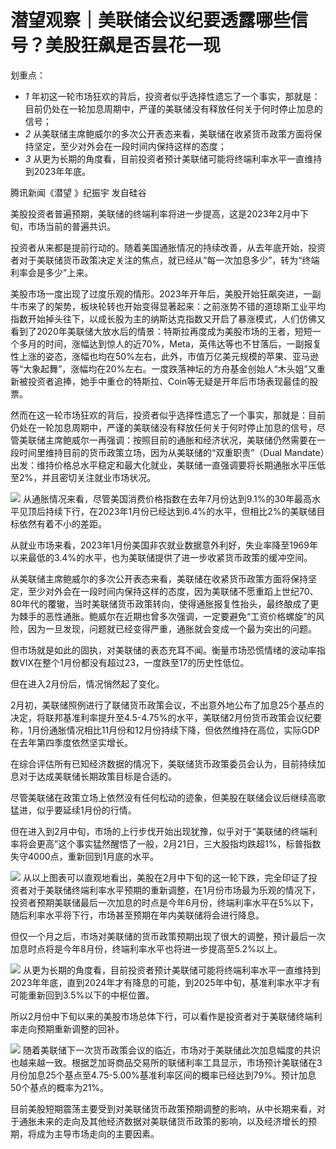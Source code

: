 # 潜望观察｜美联储会议纪要透露哪些信号？美股狂飙是否昙花一现

划重点：

  * _1_ 年初这一轮市场狂欢的背后，投资者似乎选择性遗忘了一个事实，那就是：目前仍处在一轮加息周期中，严谨的美联储没有释放任何关于何时停止加息的信号；
  * _2_ 从美联储主席鲍威尔的多次公开表态来看，美联储在收紧货币政策方面将保持坚定，至少对外会在一段时间内保持这样的态度；
  * _3_ 从更为长期的角度看，目前投资者预计美联储可能将终端利率水平一直维持到2023年年底。

腾讯新闻《潜望 》纪振宇 发自硅谷

美股投资者普遍预期，美联储的终端利率将进一步提高，这是2023年2月中下旬，市场当前的普遍共识。

投资者从来都是提前行动的。随着美国通胀情况的持续改善，从去年底开始，投资者对于美联储货币政策决定关注的焦点，就已经从“每一次加息多少”，转为“终端利率会是多少”上来。

美股市场一度出现了过度乐观的情形。2023年开年后，美股开始狂飙突进，一副牛市来了的架势，板块轮转也开始变得显著起来：之前涨势不错的道琼斯工业平均指数开始掉头往下，以成长股为主的纳斯达克指数又开启了暴涨模式，人们仿佛又看到了2020年美联储大放水后的情景：特斯拉再度成为美股市场的王者，短短一个多月的时间，涨幅达到惊人的近70%，Meta，英伟达等也不甘落后，一副报复性上涨的姿态，涨幅也均在50%左右，此外，市值万亿美元规模的苹果、亚马逊等“大象起舞”，涨幅均在20%左右。一度跌落神坛的方舟基金创始人“木头姐”又重新被投资者追捧，她手中重仓的特斯拉、Coin等无疑是开年后市场表现最佳的股票。

然而在这一轮市场狂欢的背后，投资者似乎选择性遗忘了一个事实，那就是：目前仍处在一轮加息周期中，严谨的美联储没有释放任何关于何时停止加息的信号，尽管美联储主席鲍威尔一再强调：按照目前的通胀和经济状况，美联储仍然需要在一段时间里维持目前的货币政策立场，因为从美联储的“双重职责”（Dual
Mandate）出发：维持价格总水平稳定和最大化就业，美联储一直强调要将长期通胀水平压低至2%，并且密切关注就业市场状况。

![](https://inews.gtimg.com/news_bt/OZS42VpqkAbknqVUocoQ2KaJmiHxCuwG3OTUVUAVv1JwcAA/1000)
从通胀情况来看，尽管美国消费价格指数在去年7月份达到9.1%的30年最高水平见顶后持续下行，在2023年1月份已经达到6.4%的水平，但相比2%的美联储目标依然有着不小的差距。

从就业市场来看，2023年1月份美国非农就业数据意外利好，失业率降至1969年以来最低的3.4%的水平，也为美联储提供了进一步收紧货币政策的缓冲空间。

从美联储主席鲍威尔的多次公开表态来看，美联储在收紧货币政策方面将保持坚定，至少对外会在一段时间内保持这样的态度，因为美联储不愿重蹈上世纪70、80年代的覆辙，当时美联储货币政策转向，使得通胀报复性抬头，最终酿成了更为棘手的恶性通胀。鲍威尔在近期也曾多次强调，一定要避免“工资价格螺旋”的风险，因为一旦发现，问题就已经变得严重，通胀就会变成一个最为突出的问题。

但市场就是如此的固执，对美联储的表态充耳不闻。衡量市场恐慌情绪的波动率指数VIX在整个1月份都没有超过23，一度跌至17的历史性低位。

但在进入2月份后，情况悄然起了变化。

2月初，美联储照例进行了联储货币政策会议，不出意外地公布了加息25个基点的决定，将联邦基准利率提升至4.5-4.75%的水平，美联储2月份货币政策会议纪要称，1月份通胀情况相比11月份和12月份持续下降，但依然维持在高位，实际GDP在去年第四季度依然坚实增长。

在综合评估所有已知经济数据的情况下，美联储货币政策委员会认为，目前持续加息对于达成美联储长期政策目标是合适的。

尽管美联储在政策立场上依然没有任何松动的迹象，但美股在联储会议后继续高歌猛进，似乎要延续1月份的行情。

但在进入到2月中旬，市场的上行步伐开始出现犹豫，似乎对于“美联储的终端利率将会更高”这个事实猛然醒悟了一般，2月21日，三大股指均跌超1%，标普指数失守4000点，重新回到1月底的水平。

![](https://inews.gtimg.com/news_bt/OHzAZ7h2W1YUeSflrh-xDPIzOjuIAGqDp6xyksiX9qsk4AA/1000)
从以上图表可以直观地看出，美股在2月中下旬的这一轮下跌，完全印证了投资者对于美联储终端利率水平预期的重新调整，在1月份市场最为乐观的情况下，投资者预期美联储最后一次加息的时点是今年6月份，终端利率水平在5%以下，随后利率水平将下行，市场甚至预期在年内美联储将会进行降息。

但仅一个月之后，市场对美联储的货币政策预期出现了很大的调整，预计最后一次加息时点将是今年8月份，终端利率水平也将进一步提高至5.2%以上。

![](https://inews.gtimg.com/news_bt/OwusJn4QNL7dznUGKAQa0oh2cAEURMLW1npyMcmYw3odYAA/1000)
从更为长期的角度看，目前投资者预计美联储可能将终端利率水平一直维持到2023年年底，直到2024年才有降息的可能，到2025年中旬，基准利率水平才有可能重新回到3.5%以下的中枢位置。

所以2月份中下旬以来的美股市场总体下行，可以看作是投资者对于美联储终端利率走向预期重新调整的回补。

![](https://inews.gtimg.com/news_bt/ObnWB5RbEah0Fitrn_VRgc8FSJ7Y3seF2SqFHtbP4ILAQAA/1000)
随着美联储下一次货币政策会议的临近，市场对于美联储此次加息幅度的共识也越来越一致。根据芝加哥商品交易所的联储利率工具显示，市场预计美联储在3月份加息25个基点至4.75-5.00%基准利率区间的概率已经达到79%。预计加息50个基点的概率为21%。

目前美股短期震荡主要受到对美联储货币政策预期调整的影响，从中长期来看，对于通胀未来的走向及其他经济数据对美联储货币政策的影响，以及经济增长的预期，将成为主导市场走向的主要因素。

